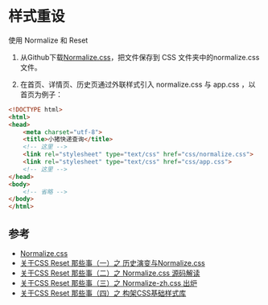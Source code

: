 # 样式重设
使用 Normalize 和 Reset 

1. 从Github下载[Normalize.css](https://necolas.github.io/normalize.css/)，把文件保存到 CSS 文件夹中的normalize.css文件。

2. 在首页、详情页、历史页通过外联样式引入 normalize.css 与 app.css ，以首页为例子：

```html
<!DOCTYPE html>
<html>
<head>
    <meta charset="utf-8">
    <title>小猪快递查询</title>
    <!-- 这里 -->
    <link rel="stylesheet" type="text/css" href="css/normalize.css">
    <link rel="stylesheet" type="text/css" href="css/app.css">
    <!-- 这里 -->
</head>
<body>
    <!-- 省略 -->
</body>
</html>

```

## 参考
- [Normalize.css](https://necolas.github.io/normalize.css/)
- [关于CSS Reset 那些事（一）之 历史演变与Normalize.css](https://segmentfault.com/a/1190000003021766)
- [关于CSS Reset 那些事（二）之 Normalize.css 源码解读](https://segmentfault.com/a/1190000003025718)
- [关于CSS Reset 那些事（三）之 Normalize-zh.css 出炉](http://blog.segmentfault.net/a/1190000003028985)
- [关于CSS Reset 那些事（四）之 构架CSS基础样式库](https://segmentfault.com/a/1190000003055238)

